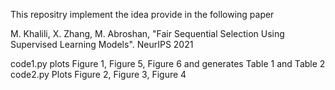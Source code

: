 This repositry implement the idea provide in the following paper

M. Khalili, X. Zhang, M. Abroshan, "Fair Sequential Selection Using Supervised Learning Models". NeurIPS 2021


code1.py plots Figure 1, Figure 5, Figure 6 and generates Table 1 and Table 2
code2.py Plots Figure 2, Figure 3, Figure 4
